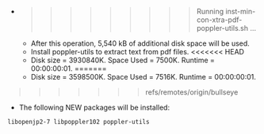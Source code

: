 * >>>>>>>>> Running inst-min-con-xtra-pdf-poppler-utils.sh ...
  * After this operation, 5,540 kB of additional disk space will be used.
  * Install poppler-utils to extract text from pdf files.
<<<<<<< HEAD
  * Disk size = 3930840K. Space Used = 7500K. Runtime = 00:00:00:01.
=======
  * Disk size = 3598500K. Space Used = 7516K. Runtime = 00:00:00:01.
>>>>>>> refs/remotes/origin/bullseye
  * The following NEW packages will be installed:
  ```bash
libopenjp2-7 libpoppler102 poppler-utils
  ```
